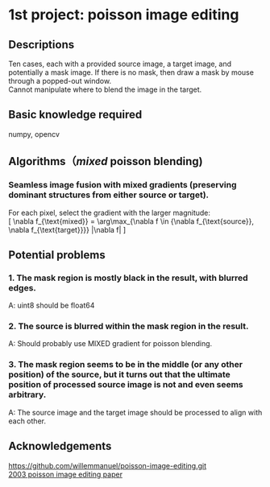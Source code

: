 # 1st project: poisson image editing

## Descriptions
Ten cases, each with a provided source image, a target image, and potentially a mask image. If there is no mask, then draw a mask by mouse through a popped-out window.  
Cannot manipulate where to blend the image in the target.

## Basic knowledge required
numpy, opencv  

## Algorithms（*mixed* poisson blending)
### Seamless image fusion with mixed gradients (preserving dominant structures from either source or target).  
For each pixel, select the gradient with the larger magnitude:  
     \[
     \nabla f_{\text{mixed}} = \arg\max_{\nabla f \in \{\nabla f_{\text{source}}, \nabla f_{\text{target}}\}} \|\nabla f\|
     \]  

## Potential problems
### 1. The mask region is mostly black in the result, with blurred edges.
A: uint8 should be float64
### 2. The source is blurred within the mask region in the result.
A: Should probably use MIXED gradient for poisson blending.
### 3. The mask region seems to be in the middle (or any other position) of the source, but it turns out that the ultimate position of processed source image is not and even seems arbitrary.
A: The source image and the target image should be processed to align with each other.

## Acknowledgements
https://github.com/willemmanuel/poisson-image-editing.git  
[2003 poisson image editing paper](https://github.com/Echoooggu/CV_selfLearn/blob/main/poisson_image_editing/2003%20poisson%20image%20editing.pdf)
